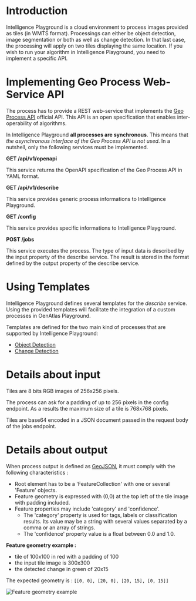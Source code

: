 # Introduction

Intelligence Playground is a cloud environment to process images provided as tiles (in WMTS format). Processings can either be object detection, image segmentation or both as well as change detection. In that last case, the processing will apply on two tiles displaying the same location. If you wish to run your algorithm in Intelligence Playground, you need to implement a specific API. 

# Implementing Geo Process Web-Service API

The process has to provide a REST web-service that implements the [Geo Process API](../airbus_ds/geo_process_api.md) official API. This API is an open specification that enables inter-operability of algorithms.

In Intelligence Playground **all processes are synchronous**. This means that *the asynchronous interface of the Geo Process API is not used*. In a nutshell, only the following services must be implemented.

**GET /api/v1/openapi**

This service returns the OpenAPI specification of the Geo Process API in YAML format.

**GET /api/v1/describe**

This service provides generic process informations to Intelligence Playground.

**GET /config**

This service provides specific informations to Intelligence Playground.

**POST /jobs**

This service executes the process. The type of input data is described by the input property of the describe service. The result is stored in the format defined by the output property of the describe service.

# Using Templates

Intelligence Playground defines several templates for the *describe* service.
Using the provided templates will facilitate the integration of a custom processes in OenAtlas Playground.

Templates are defined for the two main kind of processes that are supported by Intelligence Playground:

* [Object Detection](../playground/process_object_detection.md)
* [Change Detection](../playground/process_change_detection.md)

# Details about input

Tiles are 8 bits RGB images of 256x256 pixels.

The process can ask for a padding of up to 256 pixels in the config endpoint. As a results the maximum size of a tile is 768x768 pixels.

Tiles are base64 encoded in a JSON document passed in the request body of the jobs endpoint.

# Details about output

When process output is defined as [GeoJSON](https://en.wikipedia.org/wiki/GeoJSON), it must comply with the following characteristics :

* Root element has to be a 'FeatureCollection' with one or several 'Feature' objects.
* Feature geometry is expressed with (0,0) at the top left of the tile image with padding included.
* Feature properties may include 'category' and 'confidence'.
    * The 'category' property is used for tags, labels or classification results. Its value may be a string with several values separated by a comma or an array of strings.
    * The 'confidence' property value is a float between 0.0 and 1.0.

**Feature geometry example :**

* tile of 100x100 in red with a padding of 100
* the input tile image is 300x300
* the detected change in green of 20x15

The expected geometry is : `[[0, 0], [20, 0], [20, 15], [0, 15]]`

![Feature geometry example](../images/feature-geometry-sample.jpeg)
